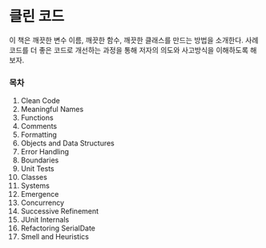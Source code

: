 # 클린 코드
이 책은 깨끗한 변수 이름, 깨끗한 함수, 깨끗한 클래스를 만드는 방법을 소개한다.
사례 코드를 더 좋은 코드로 개선하는 과정을 통해 저자의 의도와 사고방식을 이해하도록 해보자.

### 목차
1. Clean Code
2. Meaningful Names
3. Functions
4. Comments
5. Formatting
6. Objects and Data Structures
7. Error Handling
8. Boundaries
9. Unit Tests
10. Classes
11. Systems
12. Emergence
13. Concurrency
14. Successive Refinement
15. JUnit Internals
16. Refactoring SerialDate
17. Smell and Heuristics

